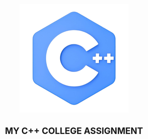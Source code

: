 <p align="center">
  <img src="c++-logo.png" width="350" alt="accessibility text">
</p>
<p align="center">
  <h1 align="center"> MY C++ COLLEGE ASSIGNMENT </h1>
</p>
